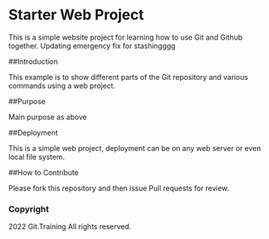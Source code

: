 # Starter Web Project

This is a simple website project for learning how to use Git and Github together.
Updating emergency fix for stashingggg

##Introduction

This example is to show different parts of the Git repository and various commands using a web project.

##Purpose

Main purpose as above

##Deployment

This is a simple web project, deployment can be on any web server or even local file system.

##How to Contribute

Please fork this repository and then issue Pull requests for review.

### Copyright

2022 Git.Training All rights reserved.